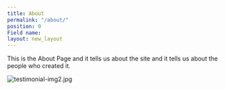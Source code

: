 ```yaml
---
title: About
permalink: "/about/"
position: 0
Field name: 
layout: new_layout
---
```


This is the About Page and it tells us about the site and <space><space>
it tells us about the people who created it.

![testimonial-img2.jpg](/uploads/testimonial-img2.jpg)